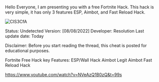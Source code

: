 
Hello Everyone, I am presenting you with a free Fortnite Hack. This hack is very simple, it has only 3 features ESP, Aimbot, and Fast Reload Hack.

![CIS3CfA](https://user-images.githubusercontent.com/110902332/183630306-9f36833b-f27a-422c-8cc5-7c88e4c7c5e2.png)


Status: Undetected
Version: [08/08/2022]
Developer: Resolution
Last update date: Today

Disclaimer: Before you start reading the thread, this cheat is posted for educational purposes.

Fortnite Free Hack key Features:
ESP/Wall Hack
Aimbot
Legit Aimbot
Fast Reload Hack

https://www.youtube.com/watch?v=NVeAzQ1B0zQ&t=99s

